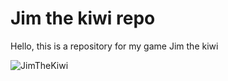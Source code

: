 # Jim the kiwi repo

Hello, this is a repository for my game Jim the kiwi

![JimTheKiwi](https://i.imgur.com/lwePVlX.gif)

